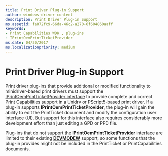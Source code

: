```yaml
---
title: Print Driver Plug-in Support
author: windows-driver-content
description: Print Driver Plug-in Support
ms.assetid: fa072fc9-66da-46c2-a270-6f604860aaff
keywords:
- Print Capabilities WDK , plug-ins
- IPrintOemPrintTicketProvider
ms.date: 04/20/2017
ms.localizationpriority: medium
---
```


# Print Driver Plug-in Support


Print driver plug-ins that provide additional or modified functionality to minidriver-based print drivers must support the [IPrintOemPrintTicketProvider interface](https://msdn.microsoft.com/library/windows/hardware/ff553174) to provide complete and correct Print Capabilities support in a Unidrv or PScript5-based print driver. If a plug-in supports **IPrintOemPrintTicketProvider**, the plug-in will gain the ability to edit the PrintTicket document and modify the configuration user interface (UI). But support for this interface also requires considerably more development effort than just editing a GPD or PPD file.

Plug-ins that do not support the **IPrintOemPrintTicketProvider** interface are limited to their existing [**DEVMODEW**](https://msdn.microsoft.com/library/windows/hardware/ff552837) support, so some functions that the plug-in provides might not be included in the PrintTicket or PrintCapabilities documents.

 

 





